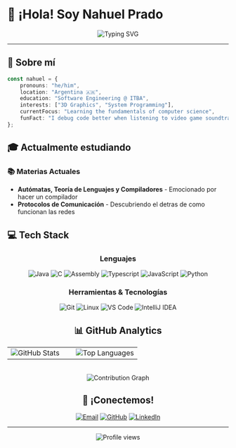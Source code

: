 # 👋 ¡Hola! Soy Nahuel Prado

<div align="center">
  <img src="https://readme-typing-svg.herokuapp.com?font=Fira+Code&pause=1000&color=36BCF7&center=true&vCenter=true&width=500&lines=Software+Engineering+Student;Gaming+Lover;Always+Learning!" alt="Typing SVG" />
</div>

---

## 🚀 Sobre mí

```typescript
const nahuel = {
    pronouns: "he/him",
    location: "Argentina 🇦🇷",
    education: "Software Engineering @ ITBA",
    interests: ["3D Graphics", "System Programming"],
    currentFocus: "Learning the fundamentals of computer science",
    funFact: "I debug code better when listening to video game soundtracks 🎮"
};
```

## 🎓 Actualmente estudiando

### 📚 Materias Actuales
- **Autómatas, Teoría de Lenguajes y Compiladores** - Emocionado por hacer un compilador 
- **Protocolos de Comunicación** - Descubriendo el detras de como funcionan las redes

## 💻 Tech Stack

<div align="center">

### Lenguajes
![Java](https://img.shields.io/badge/Java-ED8B00?style=for-the-badge&logo=openjdk&logoColor=white)
![C](https://img.shields.io/badge/C-00599C?style=for-the-badge&logo=c&logoColor=white)
![Assembly](https://img.shields.io/badge/Assembly-525252?style=for-the-badge&logo=assemblyscript&logoColor=white)
![Typescript](https://img.shields.io/badge/TypeScript-3178C6?style=for-the-badge&logo=typescript&logoColor=white)
![JavaScript](https://img.shields.io/badge/JavaScript-F7DF1E?style=for-the-badge&logo=javascript&logoColor=black)
![Python](https://img.shields.io/badge/Python-3776AB?style=for-the-badge&logo=python&logoColor=white)

### Herramientas & Tecnologías
![Git](https://img.shields.io/badge/Git-F05032?style=for-the-badge&logo=git&logoColor=white)
![Linux](https://img.shields.io/badge/Linux-FCC624?style=for-the-badge&logo=linux&logoColor=black)
![VS Code](https://img.shields.io/badge/VS_Code-007ACC?style=for-the-badge&logo=visual-studio-code&logoColor=white)
![IntelliJ IDEA](https://img.shields.io/badge/IntelliJ_IDEA-000000?style=for-the-badge&logo=intellij-idea&logoColor=white)

## 📊 GitHub Analytics

<div align="center">
<table>
<tr>
<td width="50%">

<img src="https://github-readme-stats.vercel.app/api?username=NaPrado&show_icons=true&theme=tokyonight&hide_border=true&count_private=true" alt="GitHub Stats" />

</td>
<td width="50%">

<img src="https://github-readme-stats.vercel.app/api/top-langs/?username=NaPrado&layout=compact&theme=tokyonight&hide_border=true" alt="Top Languages" />

</td>
</tr>
</table>

<br>

<img src="https://github-readme-activity-graph.vercel.app/graph?username=NaPrado&theme=tokyo-night&hide_border=true&area=true" alt="Contribution Graph" />

## 🤝 ¡Conectemos!

<div align="center">

[![Email](https://img.shields.io/badge/Email-D14836?style=for-the-badge&logo=gmail&logoColor=white)](mailto:naprado@itba.edu.ar)
[![GitHub](https://img.shields.io/badge/GitHub-100000?style=for-the-badge&logo=github&logoColor=white)](https://github.com/NaPrado)
[![LinkedIn](https://img.shields.io/badge/LinkedIn-0077B5?style=for-the-badge&logo=linkedin&logoColor=white)](www.linkedin.com/in/niprado)

</div>

---

<div align="center">
  <img src="https://komarev.com/ghpvc/?username=NaPrado&color=blueviolet&style=flat-square&label=Profile+Views" alt="Profile views" />
</div>
